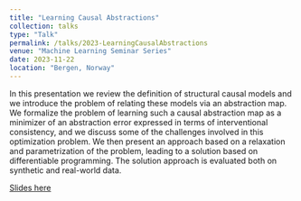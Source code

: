 ```yaml
---
title: "Learning Causal Abstractions"
collection: talks
type: "Talk"
permalink: /talks/2023-LearningCausalAbstractions
venue: "Machine Learning Seminar Series"
date: 2023-11-22
location: "Bergen, Norway"
---
```


In this presentation we review the definition of structural causal models and we introduce the problem of relating these models via an abstraction map. We formalize the problem of learning such a causal abstraction map as a minimizer of an abstraction error expressed in terms of interventional consistency, and we discuss some of the challenges involved in this optimization problem. We then present an approach based on a relaxation and parametrization of the problem, leading to a solution based on differentiable programming. The solution approach is evaluated both on synthetic and real-world data.

[Slides here](LearningCausalAbstractions.pdf)
